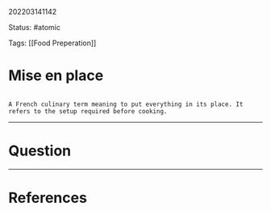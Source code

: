 202203141142

Status: #atomic

Tags: [[Food Preperation]]

# Mise en place
```ad-Definition

A French culinary term meaning to put everything in its place. It refers to the setup required before cooking.

```

---
# Question


---
# References
